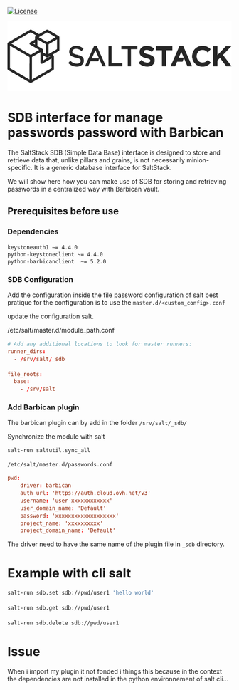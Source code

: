 [![License](https://img.shields.io/badge/License-Apache--2.0-blue.svg)](https://spdx.org/licenses/Apache-2.0.html)

![](images/saltstack_horizontal_dark.png?raw=true)

# SDB interface for manage passwords password with Barbican

The SaltStack SDB (Simple Data Base) interface is designed to store and retrieve data that, unlike pillars and grains, is not necessarily minion-specific. It is a generic database interface for SaltStack. 

We will show here how you can make use of SDB for storing and retrieving passwords in a centralized way with Barbican vault.

## Prerequisites before use

### Dependencies

```
keystoneauth1 ~= 4.4.0
python-keystoneclient ~= 4.4.0
python-barbicanclient  ~= 5.2.0
```

### SDB Configuration

Add the configuration inside the file password configuration of salt
best pratique for the configuration is to use the `master.d/<custom_config>.conf`

update the configuration salt.

/etc/salt/master.d/module_path.conf

```conf
# Add any additional locations to look for master runners:
runner_dirs: 
  - /srv/salt/_sdb

file_roots:
  base:
    - /srv/salt
```

### Add Barbican plugin

The barbican plugin can by add in the folder `/srv/salt/_sdb/`

Synchronize the module with salt

```bash
salt-run saltutil.sync_all
```

`/etc/salt/master.d/passwords.conf`

```conf
pwd:
    driver: barbican
    auth_url: 'https://auth.cloud.ovh.net/v3'
    username: 'user-xxxxxxxxxxxx'
    user_domain_name: 'Default'
    password: 'xxxxxxxxxxxxxxxxxxx'
    project_name: 'xxxxxxxxxx'
    project_domain_name: 'Default'

```

The driver need to have the same name of the plugin file in `_sdb` directory.

# Example with cli salt

```bash
salt-run sdb.set sdb://pwd/user1 'hello world'

salt-run sdb.get sdb://pwd/user1

salt-run sdb.delete sdb://pwd/user1

```

# Issue

When i import my plugin it not fonded i things this because in the context the dependencies are not installed in the python environnement of salt cli...
